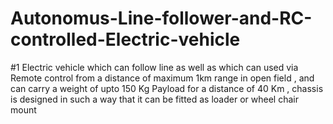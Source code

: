 # Autonomus-Line-follower-and-RC-controlled-Electric-vehicle
#1 Electric vehicle which can follow line as well as which can used via Remote control from a distance of maximum 1km range in open field , and can carry a weight of upto 150 Kg Payload for a distance of 40 Km , chassis is designed in such a way that it can be fitted as loader or wheel chair mount
